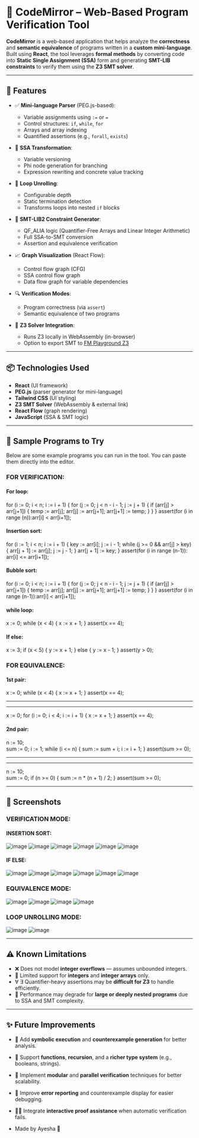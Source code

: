 # 🧠 CodeMirror – Web-Based Program Verification Tool

**CodeMirror** is a web-based application that helps analyze the **correctness** and **semantic equivalence** of programs written in a **custom mini-language**. Built using **React**, the tool leverages **formal methods** by converting code into **Static Single Assignment (SSA)** form and generating **SMT-LIB constraints** to verify them using the **Z3 SMT solver**.

---

## 🚀 Features

- ✅ **Mini-language Parser** (PEG.js-based):
  - Variable assignments using `:=` or `=`
  - Control structures: `if`, `while`, `for`
  - Arrays and array indexing
  - Quantified assertions (e.g., `forall`, `exists`)

- 🧠 **SSA Transformation**:
  - Variable versioning
  - Phi node generation for branching
  - Expression rewriting and concrete value tracking

- 🔁 **Loop Unrolling**:
  - Configurable depth
  - Static termination detection
  - Transforms loops into nested `if` blocks

- 🧩 **SMT-LIB2 Constraint Generator**:
  - QF_ALIA logic (Quantifier-Free Arrays and Linear Integer Arithmetic)
  - Full SSA-to-SMT conversion
  - Assertion and equivalence verification

- 📈 **Graph Visualization** (React Flow):
  - Control flow graph (CFG)
  - SSA control flow graph
  - Data flow graph for variable dependencies

- 🔍 **Verification Modes**:
  - Program correctness (via `assert`)
  - Semantic equivalence of two programs

- 🔗 **Z3 Solver Integration**:
  - Runs Z3 locally in WebAssembly (in-browser)
  - Option to export SMT to [FM Playground Z3](https://fmplayground.com/z3)

---

## 📦 Technologies Used

- **React** (UI framework)
- **PEG.js** (parser generator for mini-language)
- **Tailwind CSS** (UI styling)
- **Z3 SMT Solver** (WebAssembly & external link)
- **React Flow** (graph rendering)
- **JavaScript** (SSA & SMT logic)

---

## 📄 Sample Programs to Try

Below are some example programs you can run in the tool. You can paste them directly into the editor.

### FOR VERIFICATION:

#### For loop:

for (i := 0; i < n; i := i + 1) { for (j := 0; j < n - i - 1; j := j + 1) { if (arr[j] > arr[j+1]) { temp := arr[j]; arr[j] := arr[j+1]; arr[j+1] := temp; } } } assert(for (i in range (n)):arr[i] < arr[i+1]);

#### Insertion sort:

for (i := 1; i < n; i := i + 1) {
  key := arr[i];
  j := i - 1;
  while (j >= 0 && arr[j] > key) {
    arr[j + 1] := arr[j];
    j := j - 1;
  }
  arr[j + 1] := key;
}
assert(for (i in range (n-1)): arr[i] <= arr[i+1]);

#### Bubble sort:

for (i := 0; i < n; i := i + 1) {
  for (j := 0; j < n - i - 1; j := j + 1) {
    if (arr[j] > arr[j+1]) {
      temp := arr[j];
      arr[j] := arr[j+1];
      arr[j+1] := temp;
    }
  }
}
assert(for (i in range (n-1)):arr[i] < arr[i+1]);

#### while loop:
x := 0;
while (x < 4) {
  x := x + 1;
}
assert(x == 4);

#### If else:
x := 3;
if (x < 5) {
  y := x + 1;
} else {
  y := x - 1;
}
assert(y > 0);


### FOR EQUIVALENCE:

#### 1st pair:

x := 0;
while (x < 4) {
  x := x + 1;
}
assert(x == 4);

---
---

x := 0;
for (i := 0; i < 4; i := i + 1) {
  x := x + 1;
}
assert(x == 4);


#### 2nd pair:

n := 10;  
sum := 0;
i := 1;
while (i <= n) {
  sum := sum + i;
  i := i + 1;
}
assert(sum >= 0);  

---
---

n := 10;  
sum := 0;
if (n >= 0) {
  sum := n * (n + 1) / 2;
}
assert(sum >= 0); 

---

## 📌 Screenshots

### VERIFICATION MODE:
#### INSERTION SORT:

![image](https://github.com/user-attachments/assets/2c9f8f4c-edf2-41d3-8404-54bef3da9853)
![image](https://github.com/user-attachments/assets/d46b68f6-2202-46c4-a4bb-6712f4a61819)
![image](https://github.com/user-attachments/assets/67309029-715b-4857-91d2-fb057b7c0495)
![image](https://github.com/user-attachments/assets/29a87f90-680b-47bc-ab75-a0285475bf66)
![image](https://github.com/user-attachments/assets/62262934-dbdf-48bf-b05a-0410f0860078)
![image](https://github.com/user-attachments/assets/505823f3-6c00-4903-9134-ba4ac6d1583c)

#### IF ELSE:

![image](https://github.com/user-attachments/assets/10ff6781-90ae-42b5-9e28-4a50bfc3ca2e)
![image](https://github.com/user-attachments/assets/7bc242f3-7ebe-4d6e-a05b-961edd87051d)
![image](https://github.com/user-attachments/assets/e7b16f25-3f21-4074-bb4d-8c562aed3ead)
![image](https://github.com/user-attachments/assets/15b2bc6e-cd45-46d6-8b11-19b27f7cad79)
![image](https://github.com/user-attachments/assets/0a8b1b42-8497-40a8-976f-4a225554e337)
![image](https://github.com/user-attachments/assets/bbf892f0-a2f2-4087-ad21-08f15981b6c7)

### EQUIVALENCE MODE:

![image](https://github.com/user-attachments/assets/9bdaee30-df55-4799-a4d8-9b6795b21649)
![image](https://github.com/user-attachments/assets/0a90d994-20a0-4aea-bfb0-7829f33a3eae)
![image](https://github.com/user-attachments/assets/e23b6f3f-5140-4bc3-a57e-7d6b151af14f)
![image](https://github.com/user-attachments/assets/56f1b930-4dc3-4f8c-8b8f-2d0dabea8a94)

### LOOP UNROLLING MODE:

![image](https://github.com/user-attachments/assets/171430fa-dedb-4ab1-9ab6-40a289c8db5f)
![image](https://github.com/user-attachments/assets/36f0103e-3243-4564-b20c-c6b64f3171a1)

---

## ⚠️ Known Limitations

- ❌ Does not model **integer overflows** — assumes unbounded integers.
- 🧮 Limited support for **integers** and **integer arrays** only.
- ∀ ∃ Quantifier-heavy assertions may be **difficult for Z3** to handle efficiently.
- 🐢 Performance may degrade for **large or deeply nested programs** due to SSA and SMT complexity.

---

## ✨ Future Improvements

- 🧠 Add **symbolic execution** and **counterexample generation** for better analysis.
- 🧬 Support **functions**, **recursion**, and a **richer type system** (e.g., booleans, strings).
- 🧩 Implement **modular** and **parallel verification** techniques for better scalability.
- 📣 Improve **error reporting** and counterexample display for easier debugging.
- 🧑‍🏫 Integrate **interactive proof assistance** when automatic verification fails.


- Made by Ayesha 🧪
